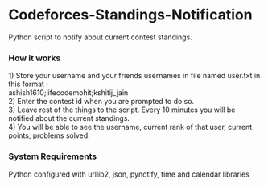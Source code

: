 # Codeforces-Standings-Notification
Python script to notify about current contest standings.
<h3>How it works</h3>
1) Store your username and your friends usernames in file named user.txt in this format : <br>
ashish1610;lifecodemohit;kshitij_jain<br>
2) Enter the contest id when you are prompted to do so.<br>
3) Leave rest of the things to the script. Every 10 minutes you will be notified about the current standings.<br>
4) You will be able to see the username, current rank of that user, current points, problems solved.<br>

<h3>System Requirements</h3>
Python configured with urllib2, json, pynotify, time and calendar libraries
